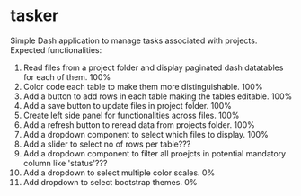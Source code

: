 # tasker
Simple Dash application to manage tasks associated with projects. Expected functionalities:

1. Read files from a project folder and display paginated dash datatables for each of them. 100%
2. Color code each table to make them more distinguishable. 100%
3. Add a button to add rows in each table making the tables editable. 100%
4. Add a save button to update files in project folder. 100%
5. Create left side panel for functionalities across files. 100%
6. Add a refresh button to reread data from projects folder. 100%
7. Add a dropdown component to select which files to display. 100%
8. Add a slider to select no of rows per table??? 
9. Add a dropdown component to filter all proejcts in potential mandatory column like 'status'??? 
10. Add a dropdown to select multiple color scales. 0% 
11. Add dropdown to select bootstrap themes. 0%
